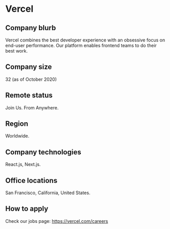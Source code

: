 # Vercel

## Company blurb

Vercel combines the best developer experience with an obsessive focus on end-user performance.
Our platform enables frontend teams to do their best work.

## Company size

32 (as of October 2020)

## Remote status

Join Us. From Anywhere.

## Region

Worldwide.

## Company technologies

React.js, Next.js.

## Office locations

San Francisco, California, United States.

## How to apply

Check our jobs page: https://vercel.com/careers
